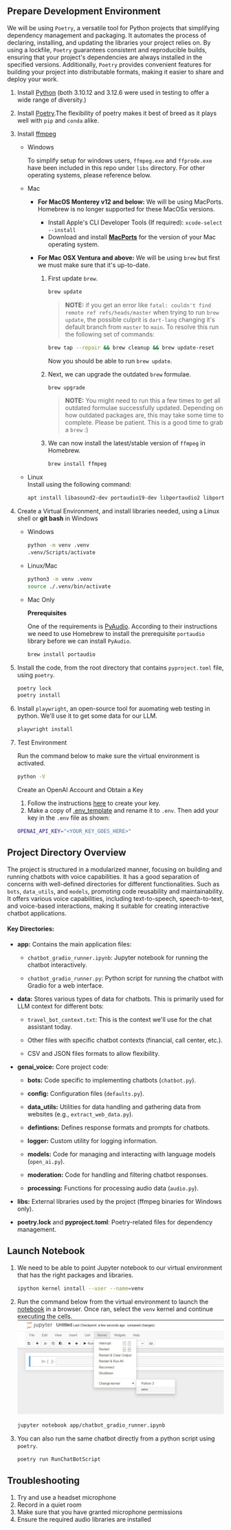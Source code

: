 ## Prepare Development Environment

We will be using `Poetry`, a versatile tool for Python projects that simplifying dependency management and packaging. It automates the process of declaring, installing, and updating the libraries your project relies on. By using a lockfile, `Poetry` guarantees consistent and reproducible builds, ensuring that your project's dependencies are always installed in the specified versions. Additionally, `Poetry` provides convenient features for building your project into distributable formats, making it easier to share and deploy your work.

1. Install [Python](https://www.python.org/downloads/) (both 3.10.12 and 3.12.6 were used in testing to offer a wide range of diversity.) 

1. Install [Poetry](https://python-poetry.org/docs/#installing-with-the-official-installer).The flexibility of poetry makes it best of breed as it plays well with `pip` and `conda` alike. 

1. Install [ffmpeg](https://www.ffmpeg.org/download.html) 

   - Windows

        To simplify setup for windows users, `ffmpeg.exe` and `ffprode.exe` have been included in this repo under `libs` directory. For other operating systems, please reference below.
    
   - Mac 
     - **For MacOS Monterey v12 and below:** We will be using MacPorts. Homebrew is no longer supported for these MacOSx versions. 
       - Install Apple's CLI Developer Tools (If required): `xcode-select --install`
       - Download and install [**MacPorts**](https://www.macports.org/install.php) for the version of your Mac operating system.  
     
     - **For Mac OSX Ventura and above:** We will be using `brew` but first we must make sure that it's up-to-date.  

       1. First update `brew`.  

             ```bash
             brew update
             ``` 
             > **NOTE:** if you get an error like `fatal: couldn't find remote ref refs/heads/master` when trying to run `brew update`, the possible culprit is `dart-lang` changing it's default branch from `master` to `main`. To resolve this run the following set of commands:

             ```bash
             brew tap --repair && brew cleanup && brew update-reset
             ```

             Now you should be able to run `brew update`.

       2.  Next, we can upgrade the outdated `brew` formulae. 

             ```bash
             brew upgrade
             ``` 
             > **NOTE:** You might need to run this a few times to get all outdated formulae successfully updated. Depending on how outdated packages are, this may take some time to complete. Please be patient. This is a good time to grab a `brew` :) 

         1.  We can now install the latest/stable version of `ffmpeg` in Homebrew.  
             ```bash
             brew install ffmpeg
             ```
      


   - Linux  
      Install using the following command:

      ```bash
      apt install libasound2-dev portaudio19-dev libportaudio2 libportaudiocpp0 ffmpeg
      ```

3. Create a Virtual Environment, and install libraries needed, using a Linux shell or **git bash** in Windows

    - Windows

        ```bash
        python -m venv .venv
        .venv/Scripts/activate
        ```

    - Linux/Mac

        ``` bash
        python3 -m venv .venv
        source ./.venv/bin/activate
        ```

    - Mac Only

        **Prerequisites**  

        One of the requirements is [PyAudio](https://pypi.org/project/PyAudio/). According to their instructions we need to use Homebrew to install the prerequisite `portaudio` library before we can install `PyAudio`.  

        ```bash
        brew install portaudio
        ```
1. Install the code, from the root directory that contains `pyproject.toml` file, using `poetry`.
    ```bash
    poetry lock 
    poetry install
    ```

4. Install `playwright`, an open-source tool for auomating web testing in python. We'll use it to get some data for our LLM.
    ```bash
    playwright install
    ```

5. Test Environment
    
    Run the command below to make sure the virtual environment is activated.
    
    ``` bash
    python -V
    ```

    Create an OpenAI Account and Obtain a Key
    
    1. Follow the instructions [here](https://platform.openai.com/docs/quickstart) to create your key.
    2. Make a copy of [.env_template](.env_template) and rename it to `.env`. Then add your key in the `.env` file as shown:
    ```bash
    OPENAI_API_KEY="<YOUR_KEY_GOES_HERE>"
    ```

## Project Directory Overview  

The project is structured in a modularized manner, focusing on building and running chatbots with voice capabilities. It has a good separation of concerns with well-defined directories for different functionalities. Such as `bots`, `data_utils`, and `models`, promoting code reusability and maintainability. It offers various voice capabilities, including text-to-speech, speech-to-text, and voice-based interactions, making it suitable for creating interactive chatbot applications.

#### **Key Directories:**

* **app:** Contains the main application files:
    * `chatbot_gradio_runner.ipynb`: Jupyter notebook for running the chatbot interactively.

    * `chatbot_gradio_runner.py`: Python script for running the chatbot with Gradio for a web interface.

* **data:** Stores various types of data for chatbots. This is primarily used for LLM context for different bots:

    * `travel_bot_context.txt`: This is the context we'll use for the chat assistant today.

    * Other files with specific chatbot contexts (financial, call center, etc.).

    * CSV and JSON files formats to allow flexibility.
* **genai_voice:** Core project code:
    * **bots:** Code specific to implementing chatbots (`chatbot.py`).
    * **config:** Configuration files (`defaults.py`).
    * **data_utils:** Utilities for data handling and gathering data from websites (e.g., `extract_web_data.py`).
    * **defintions:** Defines response formats and prompts for chatbots.

    * **logger:** Custom utility for logging information.

    * **models:** Code for managing and interacting with language models (`open_ai.py`).

    * **moderation:** Code for handling and filtering chatbot responses.

    * **processing:** Functions for processing audio data (`audio.py`).

* **libs:** External libraries used by the project (ffmpeg binaries for Windows only).

* **poetry.lock** and **pyproject.toml**: Poetry-related files for dependency management.

    
## Launch Notebook

1. We need to be able to point Jupyter notebook to our virtual environment that has the right packages and libraries.  

    ```bash
    ipython kernel install --user --name=venv
    ```

1. Run the command below from the virtual environment to launch the [notebook](app/chatbot_gradio_runner.ipynb) in a browser. Once ran, select the `venv` kernel and continue executing the cells.
![selecting a kernel](assets/image.png)


    ``` bash
    jupyter notebook app/chatbot_gradio_runner.ipynb
    ```
2. You can also run the same chatbot directly from a python script using `poetry`. 
    ```bash
    poetry run RunChatBotScript
    ```


## Troubleshooting
1. Try and use a headset microphone
2. Record in a quiet room 
3. Make sure that you have granted microphone permissions
4. Ensure the required audio libraries are installed
